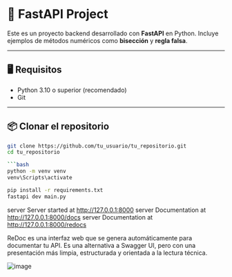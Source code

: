 # 🚀 FastAPI Project

Este es un proyecto backend desarrollado con **FastAPI** en Python. Incluye ejemplos de métodos numéricos como **bisección** y **regla falsa**.

---

## 🖥️ Requisitos

- Python 3.10 o superior (recomendado)
- Git

---

## 📦 Clonar el repositorio

```bash
git clone https://github.com/tu_usuario/tu_repositorio.git
cd tu_repositorio

```bash
python -m venv venv
venv\Scripts\activate

pip install -r requirements.txt
fastapi dev main.py
```


server   Server started at http://127.0.0.1:8000
server   Documentation at http://127.0.0.1:8000/docs
server   Documentation at http://127.0.0.1:8000/redocs

ReDoc es una interfaz web que se genera automáticamente para documentar tu API. 
Es una alternativa a Swagger UI, pero con una presentación más limpia, estructurada y orientada a la lectura técnica.

![image](https://github.com/user-attachments/assets/4116ff80-9e43-4e7e-9592-6dd6f44b1534)

